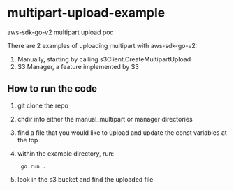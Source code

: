# multipart-upload-example

aws-sdk-go-v2 multipart upload poc

There are 2 examples of uploading multipart with aws-sdk-go-v2:

1. Manually, starting by calling s3Client.CreateMultipartUpload
2. S3 Manager, a feature implemented by S3

## How to run the code

1. git clone the repo
2. chdir into either the manual_multipart or manager directories
3. find a file that you would like to upload and update the const variables at the top
4. within the example directory, run:

        go run .
5. look in the s3 bucket and find the uploaded file